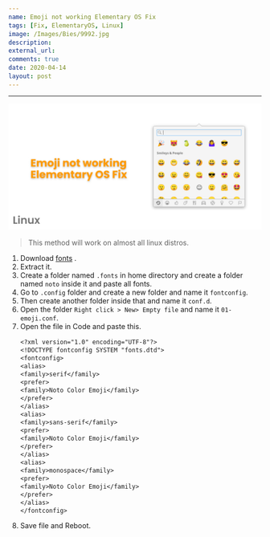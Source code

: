 ```yaml
---
name: Emoji not working Elementary OS Fix
tags: [Fix, ElementaryOS, Linux]
image: /Images/Bies/9992.jpg
description:
external_url:
comments: true
date: 2020-04-14
layout: post
---
```


---
![alt text](/Images/Bies/9992.jpg "1")
> This method will work on almost all linux distros.


1. Download [fonts](https://noto-website-2.storage.googleapis.com/pkgs/Noto-hinted.zip) .
2. Extract it.
3. Create a folder named `.fonts` in home directory and create a folder named `noto` inside it and paste all fonts.
4. Go to `.config` folder and create a new folder and name it `fontconfig`.
5. Then create another folder inside that and name it `conf.d`.
6. Open the folder `Right click > New> Empty file` and name it `01-emoji.conf`.
7. Open the file in Code and paste this.
    ```
    <?xml version="1.0" encoding="UTF-8"?>
    <!DOCTYPE fontconfig SYSTEM "fonts.dtd">
    <fontconfig>
    <alias>
    <family>serif</family>
    <prefer>
    <family>Noto Color Emoji</family>
    </prefer>
    </alias>
    <alias>
    <family>sans-serif</family>
    <prefer>
    <family>Noto Color Emoji</family>
    </prefer>
    </alias>
    <alias>
    <family>monospace</family>
    <prefer>
    <family>Noto Color Emoji</family>
    </prefer>
    </alias>
    </fontconfig>
    ```
8. Save file and Reboot.